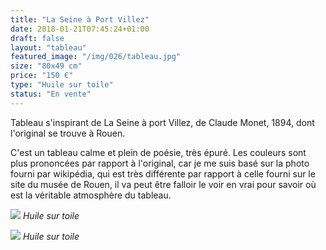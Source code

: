 ```yaml
---
title: "La Seine à Port Villez"
date: 2018-01-21T07:45:24+01:00
draft: false
layout: "tableau"
featured_image: "/img/026/tableau.jpg"
size: "80x49 cm"
price: "150 €"
type: "Huile sur toile"
status: "En vente"
---
```


Tableau s'inspirant de La Seine à port Villez, de Claude Monet, 1894, dont l'original se trouve à Rouen.

C'est un tableau calme et plein de poésie, très épuré. Les couleurs sont plus prononcées par rapport à l'original, car je me suis basé sur la photo fourni par wikipédia, qui est très différente par rapport à celle fourni sur le site du musée de Rouen, il va peut être falloir le voir en vrai pour savoir où est la véritable atmosphère du tableau.

![](/img/026/tableau.jpg)
*Huile sur toile*

![](/img/026/detail.jpg)
*Huile sur toile*